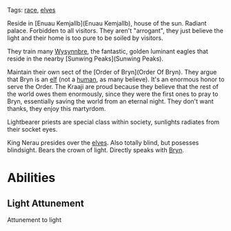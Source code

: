 Tags: [race](Races), [elves](Elves)

Reside in [Enuau Kemjallb](Enuau Kemjallb), house of the sun. Radiant palace. Forbidden to all visitors. They aren't "arrogant", they just believe the light and their home is too pure to be soiled by visitors. 

They train many [Wysynnbre](Wysynnbre), the fantastic, golden luminant eagles that reside in the nearby [Sunwing Peaks](Sunwing Peaks).

Maintain their own sect of the [Order of Bryn](Order Of Bryn). They argue that Bryn is an [elf](Elves) (not a [human](Humans), as many believe). It's an enormous honor to serve the Order. The Kraaji are proud because they believe that the rest of the world owes them enormously, since they were the first ones to pray to Bryn, essentially saving the world from an eternal night. They don't want thanks, they enjoy this martyrdom. 

Lightbearer priests are special class within society, sunlights radiates from their socket eyes. 

King Nerau presides over the [elves](Elves). Also totally blind, but posesses blindsight. Bears the crown of light. Directly speaks with [Bryn](Bryn). 

# Abilities

## Light Attunement
Attunement to light